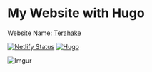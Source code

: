 # My Website with Hugo
Website Name: [Terahake](https://terahake.in/)

[![Netlify Status](https://api.netlify.com/api/v1/badges/c7c1379e-41ea-40af-9b11-114ad5e604b7/deploy-status)](https://app.netlify.com/sites/terahake/deploys)
[![Hugo](https://img.shields.io/badge/Hugo-0.82.0-ff4088?style=flat&logo=hugo)](https://gohugo.io/)

![Imgur](https://i.imgur.com/MXDWKhJ.png)

